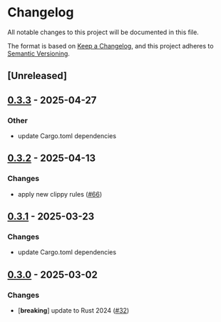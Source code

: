 # Changelog

All notable changes to this project will be documented in this file.

The format is based on [Keep a Changelog](https://keepachangelog.com/en/1.0.0/),
and this project adheres to [Semantic Versioning](https://semver.org/spec/v2.0.0.html).

## [Unreleased]

## [0.3.3](https://github.com/Vaiz/nfs3/compare/nfs3_macros-v0.3.2...nfs3_macros-v0.3.3) - 2025-04-27

### Other

- update Cargo.toml dependencies

## [0.3.2](https://github.com/Vaiz/nfs3/compare/nfs3_macros-v0.3.1...nfs3_macros-v0.3.2) - 2025-04-13

### Changes

- apply new clippy rules ([#66](https://github.com/Vaiz/nfs3/pull/66))

## [0.3.1](https://github.com/Vaiz/nfs3/compare/nfs3_macros-v0.3.0...nfs3_macros-v0.3.1) - 2025-03-23

### Changes

- update Cargo.toml dependencies

## [0.3.0](https://github.com/Vaiz/nfs3/compare/nfs3_macros-v0.2.0...nfs3_macros-v0.3.0) - 2025-03-02

### Changes

- [**breaking**] update to Rust 2024 ([#32](https://github.com/Vaiz/nfs3/pull/32))

